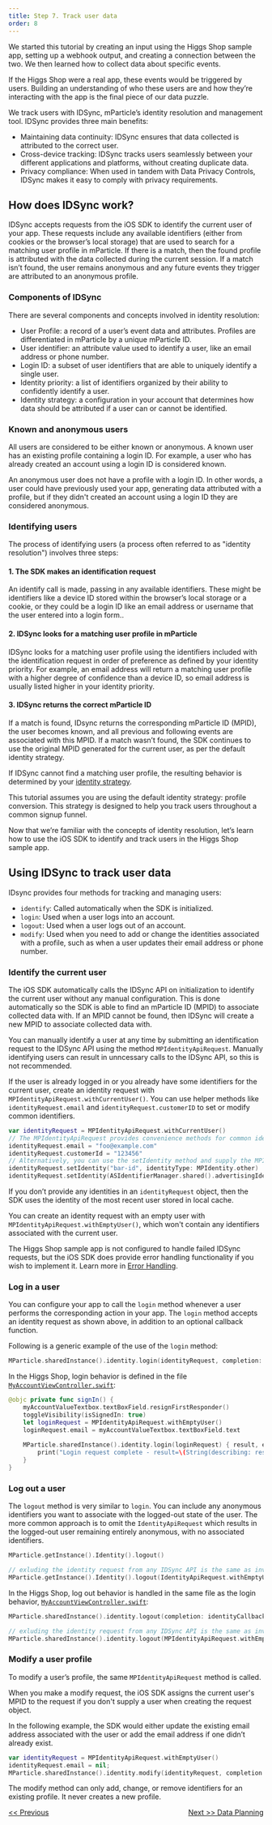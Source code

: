 ```yaml
---
title: Step 7. Track user data
order: 8
---
```


We started this tutorial by creating an input using the Higgs Shop sample app, setting up a webhook output, and creating a connection between the two. We then learned how to collect data about specific events.

If the Higgs Shop were a real app, these events would be triggered by users. Building an understanding of who these users are and how they’re interacting with the app is the final piece of our data puzzle.

We track users with IDSync, mParticle’s identity resolution and management tool. IDSync provides three main benefits:

* Maintaining data continuity: IDSync ensures that data collected is attributed to the correct user.
* Cross-device tracking: IDSync tracks users seamlessly between your different applications and platforms, without creating duplicate data.
* Privacy compliance: When used in tandem with Data Privacy Controls, IDSync makes it easy to comply with privacy requirements.

## How does IDSync work?

IDSync accepts requests from the iOS SDK to identify the current user of your app. These requests include any available identifiers (either from cookies or the browser’s local storage) that are used to search for a matching user profile in mParticle. If there is a match, then the found profile is attributed with the data collected during the current session. If a match isn’t found, the user remains anonymous and any future events they trigger are attributed to an anonymous profile.

### Components of IDSync

There are several components and concepts involved in identity resolution:

* User Profile: a record of a user’s event data and attributes. Profiles are differentiated in mParticle by a unique mParticle ID.
* User identifier: an attribute value used to identify a user, like an email address or phone number.
* Login ID: a subset of user identifiers that are able to uniquely identify a single user.
* Identity priority: a list of identifiers organized by their ability to confidently identify a user.
* Identity strategy: a configuration in your account that determines how data should be attributed if a user can or cannot be identified.

### Known and anonymous users

All users are considered to be either known or anonymous. A known user has an existing profile containing a login ID. For example, a user who has already created an account using a login ID is considered known.

An anonymous user does not have a profile with a login ID. In other words, a user could have previously used your app, generating data attributed with a profile, but if they didn't created an account using a login ID they are considered anonymous.

### Identifying users

The process of identifying users (a process often referred to as "identity resolution") involves three steps:

#### 1. The SDK makes an identification request

An identify call is made, passing in any available identifiers. These might be identifiers like a device ID stored within the browser’s local storage or a cookie, or they could be a login ID like an email address or username that the user entered into a login form..

#### 2. IDSync looks for a matching user profile in mParticle

IDSync looks for a matching user profile using the identifiers included with the identification request in order of preference as defined by your identity priority. For example, an email address will return a matching user profile with a higher degree of confidence than a device ID, so email address is usually listed higher in your identity priority.

#### 3. IDSync returns the correct mParticle ID

If a match is found, IDsync returns the corresponding mParticle ID (MPID), the user becomes known, and all previous and following events are associated with this MPID. If a match wasn’t found, the SDK continues to use the original MPID generated for the current user, as per the default identity strategy. 

If IDSync cannot find a matching user profile, the resulting behavior is determined by your [identity strategy](https://docs.mparticle.com/guides/idsync/introduction).

<aside>
    This tutorial assumes you are using the default identity strategy: profile conversion. This strategy is designed to help you track users throughout a common signup funnel.
</aside>

Now that we’re familiar with the concepts of identity resolution, let’s learn how to use the iOS SDK to identify and track users in the Higgs Shop sample app.

## Using IDSync to track user data

IDsync provides four methods for tracking and managing users:

* `identify`: Called automatically when the SDK is initialized.
* `login`: Used when a user logs into an account.
* `logout`: Used when a user logs out of an account.
* `modify`: Used when you need to add or change the identities associated with a profile, such as when a user updates their email address or phone number.


### Identify the current user

The iOS SDK automatically calls the IDSync API on initialization to identify the current user without any manual configuration. This is done automatically so the SDK is able to find an mParticle ID (MPID) to associate collected data with. If an MPID cannot be found, then IDSync will create a new MPID to associate collected data with.

You can manually identify a user at any time by submitting an identification request to the IDSync API using the method `MPIdentityApiRequest`. Manually identifying users can result in unncessary calls to the IDSync API, so this is not recommended.

If the user is already logged in or you already have some identifiers for the current user, create an identity request with `MPIdentityApiRequest.withCurrentUser()`. You can use helper methods like `identityRequest.email` and `identityRequest.customerID` to set or modify common identifiers.

~~~swift
var identityRequest = MPIdentityApiRequest.withCurrentUser()
// The MPIdentityApiRequest provides convenience methods for common identifiers like email and customerIDs
identityRequest.email = "foo@example.com"
identityRequest.customerId = "123456"
// Alternatively, you can use the setIdentity method and supply the MPIdentity type manually
identityRequest.setIdentity("bar-id", identityType: MPIdentity.other)
identityRequest.setIdentity(ASIdentifierManager.shared().advertisingIdentifier.uuidString, identityType: MPIdentity.iOSAdvertiserId)
~~~

If you don’t provide any identities in an `identityRequest` object, then the SDK uses the identity of the most recent user stored in local cache. 

You can create an identity request with an empty user with `MPIdentityApiRequest.withEmptyUser()`, which won't contain any identifiers associated with the current user.

The Higgs Shop sample app is not configured to handle failed IDSync requests, but the iOS SDK does provide error handling functionality if you wish to implement it. Learn more in [Error Handling](https://docs.mparticle.com/developers/sdk/ios/idsync/#error-handling). 

### Log in a user

You can configure your app to call the `login` method whenever a user performs the corresponding action in your app. The `login` method accepts an identity request as shown above, in addition to an optional callback function.

Following is a generic example of the use of the `login` method:

~~~swift
MParticle.sharedInstance().identity.login(identityRequest, completion: identityCallback)
~~~

In the Higgs Shop, login behavior is defined in the file [`MyAccountViewController.swift`](https://github.com/mParticle/mparticle-apple-sample-apps/blob/main/core-sdk-samples/higgs-shop-sample-app/HiggsShopSampleApp/MyAccountViewController.swift):

~~~swift
@objc private func signIn() {
    myAccountValueTextbox.textBoxField.resignFirstResponder()
    toggleVisibility(isSignedIn: true)
    let loginRequest = MPIdentityApiRequest.withEmptyUser()
    loginRequest.email = myAccountValueTextbox.textBoxField.text
    
    MParticle.sharedInstance().identity.login(loginRequest) { result, error in
        print("Login request complete - result=\(String(describing: result)) error=\(String(describing: error))")
    }
}
~~~

### Log out a user

The `logout` method is very similar to `login`. You can include any anonymous identifiers you want to associate with the logged-out state of the user. The more common approach is to omit the `IdentityApiRequest` which results in the logged-out user remaining entirely anonymous, with no associated identifiers.

~~~swift
MParticle.getInstance().Identity().logout()

// exluding the identity request from any IDSync API is the same as invoking the following:
MParticle.getInstance().Identity().logout(IdentityApiRequest.withEmptyUser().build())
~~~

In the Higgs Shop, log out behavior is handled in the same file as the login behavior, [`MyAccountViewController.swift`](https://github.com/mParticle/mparticle-apple-sample-apps/blob/main/core-sdk-samples/higgs-shop-sample-app/HiggsShopSampleApp/MyAccountViewController.swift):

~~~swift
MParticle.sharedInstance().identity.logout(completion: identityCallback)

// exluding the identity request from any IDSync API is the same as invoking the following:
MParticle.sharedInstance().identity.logout(MPIdentityApiRequest.withEmptyUser(), completion: identityCallback)
~~~

### Modify a user profile

To modify a user’s profile, the same `MPIdentityApiRequest` method is called.

When you make a modify request, the iOS SDK assigns the current user's MPID to the request if you don't supply a user when creating the request object.

In the following example, the SDK would either update the existing email address associated with the user or add the email address if one didn’t already exist.

~~~swift
var identityRequest = MPIdentityApiRequest.withEmptyUser()
identityRequest.email = nil;
MParticle.sharedInstance().identity.modify(identityRequest, completion: identityCallback)
~~~

<aside>
    The modify method can only add, change, or remove identifiers for an existing profile. It never creates a new profile.
</aside>

<a href="/developers/quickstart/ios/track-events/" style="position:relative; float:left"><< Previous</a>
<a href="/developers/quickstart/ios/data-planning/" style="position:relative; float:right">Next >> Data Planning</a>